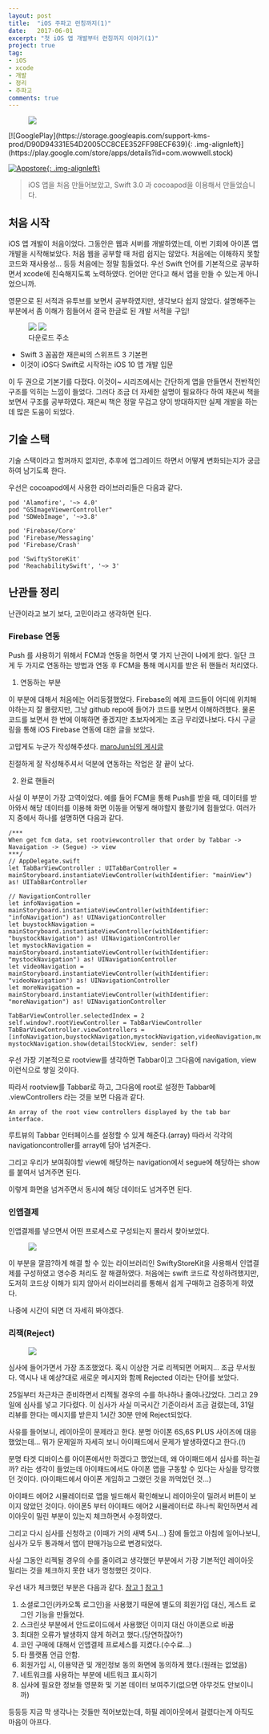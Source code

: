 ```yaml
---
layout: post
title:  "iOS 주파고 런칭까지(1)"
date:   2017-06-01
excerpt: "첫 iOS 앱 개발부터 런칭까지 이야기(1)"
project: true
tag:
- iOS
- xcode
- 개발
- 정리
- 주파고
comments: true
---
```

<figure>
	<img src="https://lh3.googleusercontent.com/QWGWN6sKgke9ddo14iPicAiTMvVDGtkQXukdorIf7ovnQhI03JG8NGQTADggJK77pfFh=w300">
</figure>
[![GooglePlay](https://storage.googleapis.com/support-kms-prod/D90D94331E54D2005CC8CEE352FF98ECF639){: .img-alignleft}](https://play.google.com/store/apps/details?id=com.wowwell.stock)

[![Appstore](https://www.lawabidingbiker.com/wp-content/uploads/2014/06/logo-app_store.png){: .img-alignleft}](https://itunes.apple.com/us/app/주파고/id1229991325)


> iOS 앱을 처음 만들어보았고, Swift 3.0 과 cocoapod을 이용해서 만들었습니다.


## 처음 시작

iOS 앱 개발이 처음이었다. 그동안은 웹과 서버를 개발하였는데, 이번 기회에 아이폰 앱 개발을 시작해보았다. 처음 웹을 공부할 때 처럼 쉽지는 않았다. 처음에는 이해하지 못할 코드와 재사용성... 등등 처음에는 정말 힘들었다. 우선 Swift 언어를 기본적으로 공부하면서 xcode에 친숙해지도록 노력하였다. 언어만 안다고 해서 앱을 만들 수 있는게 아니었으니까.

영문으로 된 서적과 유투브를 보면서 공부하였지만, 생각보다 쉽지 않았다. 설명해주는 부분에서 좀 이해가 힘들어서 결국 한글로 된 개발 서적을 구입!

<figure class="half">
	<img src="http://gdimg.gmarket.co.kr/goods_image2/shop_img/870/533/870533704.jpg">
	<img src="http://preview.yes24.com/PreviewResize.aspx?no=33468610&fn=sc5slmx4y8xvdnrc51.jpg&size=531|700">
	<figcaption>다운로드 주소</figcaption>
</figure>

* Swift 3 꼼꼼한 재은씨의 스위프트 3 기본편
* 이것이 iOS다 Swift로 시작하는 iOS 10 앱 개발 입문

이 두 권으로 기본기를 다졌다. 이것이~ 시리즈에서는 간단하게 앱을 만들면서 전반적인 구조를 익히는 느낌이 들었다. 그러다 조금 더 자세한 설명이 필요하다 하여 재은씨 책을 보면서 구조를 공부하였다. 재은씨 책은 정말 무겁고 양이 방대하지만 실제 개발을 하는데 많은 도움이 되었다.


## 기술 스택

기술 스택이라고 할꺼까지 없지만, 추후에 업그레이드 하면서 어떻게 변화되는지가 궁금하여 남기도록 한다.

우선은 cocoapod에서 사용한 라이브러리들은 다음과 같다.

```
pod 'Alamofire', '~> 4.0'
pod "GSImageViewerController"
pod 'SDWebImage', '~>3.8'

pod 'Firebase/Core'
pod 'Firebase/Messaging'
pod 'Firebase/Crash'

pod 'SwiftyStoreKit'
pod 'ReachabilitySwift', '~> 3'

```


## 난관들 정리

난관이라고 보기 보다, 고민이라고 생각하면 된다.


### Firebase 연동

Push 를 사용하기 위해서 FCM과 연동을 하면서 몇 가지 난관이 나에게 왔다. 일단 크게 두 가지로 연동하는 방법과 연동 후 FCM을 통해 메시지를 받은 뒤 핸들러 처리였다.

1) 연동하는 부분

이 부분에 대해서 처음에는 어리둥절했었다. Firebase의 예제 코드들이 어디에 위치해야하는지 잘 몰랐지만, 그냥 github repo에 들어가 코드를 보면서 이해하려했다. 물론 코드를 보면서 한 번에 이해하면 좋겠지만 초보자에게는 조금 무리였나보다. 다시 구글링을 통해 iOS Firebase 연동에 대한 글을 보았다.

고맙게도 누군가 작성해주셨다. [maroJun님의 게시글](https://androidtipshare.atlassian.net/wiki/pages/viewpage.action?pageId=46563345) 

친절하게 잘 작성해주셔서 덕분에 연동하는 작업은 잘 끝이 났다.

2) 완료 핸들러

사실 이 부분이 가장 고역이었다. 예를 들어 FCM을 통해 Push를 받을 때, 데이터를 받아와서 해당 데이터를 이용해 화면 이동을 어떻게 해야할지 몰랐기에 힘들었다. 여러가지 중에서 하나를 설명하면 다음과 같다.

```
/***
When get fcm data, set rootviewcontroller that order by Tabbar -> Navaigation -> (Segue) -> view
***/
// AppDelegate.swift
let TabBarViewController : UITabBarController = mainStoryboard.instantiateViewController(withIdentifier: "mainView") as! UITabBarController

// NavigationController
let infoNavigation = mainStoryboard.instantiateViewController(withIdentifier: "infoNavigation") as! UINavigationController
let buystockNavigation = mainStoryboard.instantiateViewController(withIdentifier: "buystockNavigation") as! UINavigationController
let mystockNavigation = mainStoryboard.instantiateViewController(withIdentifier: "mystockNavigation") as! UINavigationController
let videoNavigation = mainStoryboard.instantiateViewController(withIdentifier: "videoNavigation") as! UINavigationController
let moreNavigation = mainStoryboard.instantiateViewController(withIdentifier: "moreNavigation") as! UINavigationController

TabBarViewController.selectedIndex = 2
self.window?.rootViewController = TabBarViewController
TabBarViewController.viewControllers = [infoNavigation,buystockNavigation,mystockNavigation,videoNavigation,moreNavigation]
mystockNavigation.show(detailStockView, sender: self)
```

우선 가장 기본적으로 rootview를 생각하면 Tabbar이고 그다음에 navigation, view 이런식으로 쌓일 것이다.

따라서 rootview를 Tabbar로 하고, 그다음에 root로 설정한 Tabbar에 .viewControllers 라는 것을 보면 다음과 같다.

```
An array of the root view controllers displayed by the tab bar interface.
```

루트뷰의 Tabbar 인터페이스를 설정할 수 있게 해준다.(array)
따라서 각각의 navigationcontroller를 array에 담아 넘겨준다.

그리고 우리가 보여줘야할 view에 해당하는 navigation에서 segue에 해당하는 show를 붙여서 넘겨주면 된다.

이렇게 화면을 넘겨주면서 동시에 해당 데이터도 넘겨주면 된다.



### 인앱결제

인앱결제를 넣으면서 어떤 프로세스로 구성되는지 몰라서 찾아보았다. 

<figure>
	<img src="https://developer.apple.com/library/content/documentation/NetworkingInternet/Conceptual/StoreKitGuide/Art/intro_2x.png">
</figure>

이 부분을 깔끔?하게 해결 할 수 있는 라이브러리인 SwiftyStoreKit을 사용해서 인앱결제를 구성하였고 영수증 처리도 잘 해결하였다. 처음에는 swift 코드로 작성하려했지만, 도저히 코드상 이해가 되지 않아서 라이브러리를 통해서 쉽게 구매하고 검증하게 하였다.

나중에 시간이 되면 더 자세히 봐야겠다.


### 리잭(Reject)

<figure>
	<img src="https://github.com/CodeMath/codemath.github.io/blob/master/assets/img/media/2017-05-01-rejected.jpeg?raw=true">
</figure>

심사에 들어가면서 가장 초조했었다. 혹시 이상한 거로 리젝되면 어쩌지... 조금 무서웠다. 역시나 내 예상?대로 새로운 메시지와 함께 Rejected 이라는 단어를 보았다.

25일부터 차근차근 준비하면서 리젝될 경우의 수를 하나하나 줄여나갔었다. 그리고 29일에 심사를 넣고 기다렸다. 이 심사가 사실 미국시간 기준이라서 조금 걸렸는데, 31일 리뷰를 한다는 메시지를 받은지 1시간 30분 만에 Reject되었다.

사유를 들어보니, 레이아웃이 문제라고 한다. 분명 아이폰 6S,6S PLUS 사이즈에 대응했었는데... 뭐가 문제일까 자세히 보니 아이패드에서 문제가 발생하였다고 한다.(!)

분명 타겟 디바이스를 아이폰에서만 하겠다고 했었는데, 왜 아이패드에서 심사를 하는걸까? 라는 생각이 들었는데 아이패드에서도 아이폰 앱을 구동할 수 있다는 사실을 망각했던 것이다. (아이패드에서 아이폰 게임하고 그랬던 것을 까먹었던 것...)

아이패드 에어2 시뮬레이터로 앱을 빌드해서 확인해보니 레이아웃이 밀려서 버튼이 보이지 않았던 것이다. 아이폰5 부터 아이패드 에어2 시뮬레이터로 하나씩 확인하면서 레이아웃이 밀린 부분이 있는지 체크하면서 수정하였다.

그리고 다시 심사를 신청하고 (이때가 거의 새벽 5시...) 잠에 들었고 아침에 일어나보니, 심사가 모두 통과해서 앱이 판매가능으로 변경되었다. 

사실 그동안 리젝될 경우의 수를 줄이려고 생각했던 부분에서 가장 기본적인 레이아웃 밀리는 것을 체크하지 못한 내가 멍청했던 것이다. 

우선 내가 체크했던 부분은 다음과 같다. [참고 1](http://trend21c.tistory.com/1906) [참고 1](http://www.thisisgame.com/webzine/news/nboard/4/?n=61254)

1. 소셜로그인(카카오톡 로그인)을 사용했기 때문에 별도의 회원가입 대신, 게스트 로그인 기능을 만들었다.
2. 스크린샷 부분에서 안드로이드에서 사용했던 이미지 대신 아이폰으로 바꿈
3. 최대한 오류가 발생하지 않게 하려고 했다.(당연하잖아?)
4. 코인 구매에 대해서 인앱결제 프로세스를 지켰다.(수수료...)
5. 타 플랫폼 언급 안함.
6. 회원가입 시, 이용약관 및 개인정보 동의 화면에 동의하게 했다.(원래는 없었음)
7. 네트워크를 사용하는 부분에 네트워크 표시하기
8. 심사에 필요한 정보들 영문화 및 기본 데이터 보여주기(없으면 아무것도 안보이니까)

등등등 지금 막 생각나는 것들만 적어보았는데, 하필 레이아웃에서 걸렸다는게 아직도 마음이 아프다.

